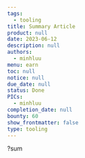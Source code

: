 ```yaml
---
tags: 
  - tooling
title: Summary Article
product: null
date: 2023-06-12
description: null
authors: 
  - minhluu
menu: earn
toc: null
notice: null
due_date: null
status: Done
PICs: 
  - minhluu
completion_date: null
bounty: 60
show_frontmatter: false
type: tooling
---
```


?sum <link>
